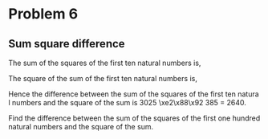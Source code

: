 # Problem 6
## Sum square difference

The sum of the squares of the first ten natural numbers is,

The square of the sum of the first ten natural numbers is,

Hence the difference between the sum of the squares of the first ten natura
l numbers and the square of the sum is 3025 \xe2\x88\x92 385 = 2640.

Find the difference between the sum of the squares of the first one hundred
 natural numbers and the square of the sum.


